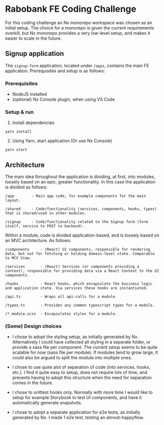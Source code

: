 # Rabobank FE Coding Challenge

For this coding challenge an Nx monorepo workspace was chosen as an initial setup. The choice for a monorepo is given the current requirements overkill, but Nx monorepo provides a very low-level setup, and makes it easier to scale in the future.

## Signup application

The `signup-form` application, located under `/apps`, contains the main FE application. Prerequisites and setup is as follows:

### Prerequisites

- NodeJS installed
- (optional) Nx Console plugin, when using VS Code

### Setup & run

1. Install dependencies

```
yarn install
```

2. Using Yarn, start application (Or use Nx Console)

```
yarn start
```

## Architecture

The main idea throughout the application is dividing, at first, into modules, loosely based on an epic, greater functionality. In this case the application is divided as follows:

```
/app        - Main app code, for example components for the main layout.

/shared     - Code/functionality (services, components, hooks, types) that is shared/used in other modules.

/signup     - Code/functionality related to the Signup form (form itself, service to POST to backend).
```

Within a module, code is divided application-based, and is loosely based on an MVC architecture. As follows:

```
/components     - (React) UI components, responsible for rendering data, but not for fetching or holding domain-level state. Comparable to MCV View.

/services       - (React) Services (or components providing a context), responsible for providing data via a React Context to the UI components.

/hooks          - React hooks, which encapsulate the business logic and application state. Via services these hooks are instantiated.

/api.ts         - Wraps all api-calls for a module.

/types.ts       - Provides any common typescript types for a module.

/*.module.scss  - Encapsulates styles for a module.
```

### (Some) Design choices

- I chose to adopt the styling setup, as initially generated by Nx. Alternatively I could have collected all styling in a separate folder, or provide a sass file per component. The current setup seems to be quite scalable for now (sass file per module). If modules tend to grow large, It could also be argued to split the module into multiple ones.

- I chose to use quite alot of separation of code (into services, hooks, etc.). I find it quite easy to setup, does not require lots of time, and prevents having to adopt this structure when the need for separation comes in the future.

- I chose to unittest hooks only. Normally with more time I would like to setup for example Storybook to test UI components, and have it automatically generate snapshots.

- I chose to adopt a separate application for e2e tests, as initially generated by Nx. I made 1 e2e test, testing an almost-happyflow.
